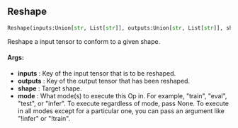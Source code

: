 ## Reshape
```python
Reshape(inputs:Union[str, List[str]], outputs:Union[str, List[str]], shape:Union[int, Tuple[int, ...]], mode:Union[NoneType, str, Iterable[str]]='!infer') -> None
```
Reshape a input tensor to conform to a given shape.

#### Args:

* **inputs** :  Key of the input tensor that is to be reshaped.
* **outputs** :  Key of the output tensor that has been reshaped.
* **shape** :  Target shape.
* **mode** :  What mode(s) to execute this Op in. For example, "train", "eval", "test", or "infer". To execute            regardless of mode, pass None. To execute in all modes except for a particular one, you can pass an argument            like "!infer" or "!train".    